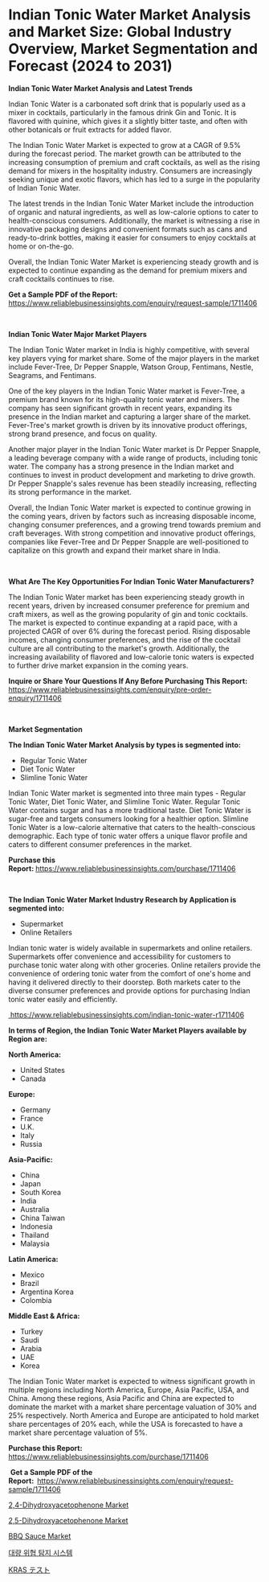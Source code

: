 <p><h1>Indian Tonic Water Market Analysis and Market Size: Global Industry Overview, Market Segmentation and Forecast (2024 to 2031)</h1></p><p><strong>Indian Tonic Water Market Analysis and Latest Trends</strong></p>
<p><p>Indian Tonic Water is a carbonated soft drink that is popularly used as a mixer in cocktails, particularly in the famous drink Gin and Tonic. It is flavored with quinine, which gives it a slightly bitter taste, and often with other botanicals or fruit extracts for added flavor.</p><p>The Indian Tonic Water Market is expected to grow at a CAGR of 9.5% during the forecast period. The market growth can be attributed to the increasing consumption of premium and craft cocktails, as well as the rising demand for mixers in the hospitality industry. Consumers are increasingly seeking unique and exotic flavors, which has led to a surge in the popularity of Indian Tonic Water.</p><p>The latest trends in the Indian Tonic Water Market include the introduction of organic and natural ingredients, as well as low-calorie options to cater to health-conscious consumers. Additionally, the market is witnessing a rise in innovative packaging designs and convenient formats such as cans and ready-to-drink bottles, making it easier for consumers to enjoy cocktails at home or on-the-go.</p><p>Overall, the Indian Tonic Water Market is experiencing steady growth and is expected to continue expanding as the demand for premium mixers and craft cocktails continues to rise.</p></p>
<p><strong>Get a Sample PDF of the Report:&nbsp;</strong> <a href="https://www.reliablebusinessinsights.com/enquiry/request-sample/1711406">https://www.reliablebusinessinsights.com/enquiry/request-sample/1711406</a></p>
<p>&nbsp;</p>
<p><strong>Indian Tonic Water Major Market Players</strong></p>
<p><p>The Indian Tonic Water market in India is highly competitive, with several key players vying for market share. Some of the major players in the market include Fever-Tree, Dr Pepper Snapple, Watson Group, Fentimans, Nestle, Seagrams, and Fentimans.</p><p>One of the key players in the Indian Tonic Water market is Fever-Tree, a premium brand known for its high-quality tonic water and mixers. The company has seen significant growth in recent years, expanding its presence in the Indian market and capturing a larger share of the market. Fever-Tree's market growth is driven by its innovative product offerings, strong brand presence, and focus on quality.</p><p>Another major player in the Indian Tonic Water market is Dr Pepper Snapple, a leading beverage company with a wide range of products, including tonic water. The company has a strong presence in the Indian market and continues to invest in product development and marketing to drive growth. Dr Pepper Snapple's sales revenue has been steadily increasing, reflecting its strong performance in the market.</p><p>Overall, the Indian Tonic Water market is expected to continue growing in the coming years, driven by factors such as increasing disposable income, changing consumer preferences, and a growing trend towards premium and craft beverages. With strong competition and innovative product offerings, companies like Fever-Tree and Dr Pepper Snapple are well-positioned to capitalize on this growth and expand their market share in India.</p></p>
<p>&nbsp;</p>
<p><strong>What Are The Key Opportunities For Indian Tonic Water Manufacturers?</strong></p>
<p><p>The Indian Tonic Water market has been experiencing steady growth in recent years, driven by increased consumer preference for premium and craft mixers, as well as the growing popularity of gin and tonic cocktails. The market is expected to continue expanding at a rapid pace, with a projected CAGR of over 6% during the forecast period. Rising disposable incomes, changing consumer preferences, and the rise of the cocktail culture are all contributing to the market's growth. Additionally, the increasing availability of flavored and low-calorie tonic waters is expected to further drive market expansion in the coming years.</p></p>
<p><strong>Inquire or Share Your Questions If Any Before Purchasing This Report:</strong> <a href="https://www.reliablebusinessinsights.com/enquiry/pre-order-enquiry/1711406">https://www.reliablebusinessinsights.com/enquiry/pre-order-enquiry/1711406</a></p>
<p>&nbsp;</p>
<p><strong>Market Segmentation</strong></p>
<p><strong>The Indian Tonic Water Market Analysis by types is segmented into:</strong></p>
<p><ul><li>Regular Tonic Water</li><li>Diet Tonic Water</li><li>Slimline Tonic Water</li></ul></p>
<p><p>Indian Tonic Water market is segmented into three main types - Regular Tonic Water, Diet Tonic Water, and Slimline Tonic Water. Regular Tonic Water contains sugar and has a more traditional taste. Diet Tonic Water is sugar-free and targets consumers looking for a healthier option. Slimline Tonic Water is a low-calorie alternative that caters to the health-conscious demographic. Each type of tonic water offers a unique flavor profile and caters to different consumer preferences in the market.</p></p>
<p><strong>Purchase this Report:&nbsp;</strong><a href="https://www.reliablebusinessinsights.com/purchase/1711406">https://www.reliablebusinessinsights.com/purchase/1711406</a></p>
<p>&nbsp;</p>
<p><strong>The Indian Tonic Water Market Industry Research by Application is segmented into:</strong></p>
<p><ul><li>Supermarket</li><li>Online Retailers</li></ul></p>
<p><p>Indian tonic water is widely available in supermarkets and online retailers. Supermarkets offer convenience and accessibility for customers to purchase tonic water along with other groceries. Online retailers provide the convenience of ordering tonic water from the comfort of one's home and having it delivered directly to their doorstep. Both markets cater to the diverse consumer preferences and provide options for purchasing Indian tonic water easily and efficiently.</p></p>
<p><a href="https://www.reliablebusinessinsights.com/indian-tonic-water-r1711406">&nbsp;https://www.reliablebusinessinsights.com/indian-tonic-water-r1711406</a></p>
<p><strong>In terms of Region, the Indian Tonic Water Market Players available by Region are:</strong></p>
<p>
    <p> <strong> North America: </strong>
        <ul>
            <li>United States</li>
            <li>Canada</li>
        </ul>
        </p> 
    <p> <strong> Europe: </strong>
        <ul>
            <li>Germany</li>
            <li>France</li>
            <li>U.K.</li>
            <li>Italy</li>
            <li>Russia</li>
        </ul>
        </p> 
    <p> <strong> Asia-Pacific: </strong>
        <ul>
            <li>China</li>
            <li>Japan</li>
            <li>South Korea</li>
            <li>India</li>
            <li>Australia</li>
            <li>China Taiwan</li>
            <li>Indonesia</li>
            <li>Thailand</li>
            <li>Malaysia</li>
        </ul>
        </p> 
    <p> <strong> Latin America: </strong>
        <ul>
            <li>Mexico</li>
            <li>Brazil</li>
            <li>Argentina Korea</li>
            <li>Colombia</li>
        </ul>
        </p> 
    <p> <strong> Middle East & Africa: </strong>
        <ul>
            <li>Turkey</li>
            <li>Saudi</li>
            <li>Arabia</li>
            <li>UAE</li>
            <li>Korea</li>
        </ul>
    </p>
    </p>
<p><p>The Indian Tonic Water market is expected to witness significant growth in multiple regions including North America, Europe, Asia Pacific, USA, and China. Among these regions, Asia Pacific and China are expected to dominate the market with a market share percentage valuation of 30% and 25% respectively. North America and Europe are anticipated to hold market share percentages of 20% each, while the USA is forecasted to have a market share percentage valuation of 5%.</p></p>
<p><strong>Purchase this Report: </strong><a href="https://www.reliablebusinessinsights.com/purchase/1711406">https://www.reliablebusinessinsights.com/purchase/1711406</a></p>
<p>&nbsp;<strong>Get a Sample PDF of the Report:&nbsp;&nbsp;</strong><a href="https://www.reliablebusinessinsights.com/enquiry/request-sample/1711406">https://www.reliablebusinessinsights.com/enquiry/request-sample/1711406</a></p>
<p><strong></strong></p>
<p><p><a href="https://github.com/YashRP12/Market-Research-Report-List-5/blob/main/24-dihydroxyacetophenone-market.md">2,4-Dihydroxyacetophenone Market</a></p><p><a href="https://github.com/khayangel/Market-Research-Report-List-3/blob/main/25-dihydroxyacetophenone-market.md">2,5-Dihydroxyacetophenone Market</a></p><p><a href="https://issuu.com/reportprime-2/docs/bbq-sauce-market-size-2030.pptx">BBQ Sauce Market</a></p><p><a href="https://github.com/Nicolasrown5/Market-Research-Report-List-1/blob/main/8876500110413.md">대량 위협 탐지 시스템</a></p><p><a href="https://github.com/AriMuller2009/Market-Research-Report-List-2/blob/main/7768451126816.md">KRAS テスト</a></p></p>
